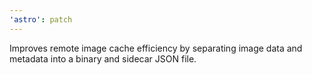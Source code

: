 ```yaml
---
'astro': patch
---
```


Improves remote image cache efficiency by separating image data and metadata into a binary and sidecar JSON file.
